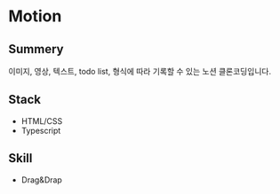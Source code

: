 # Motion

## Summery

이미지, 영상, 텍스트, todo list, 형식에 따라 기록할 수 있는 노션 클론코딩입니다.

## Stack

- HTML/CSS
- Typescript

## Skill

- Drag&Drap

